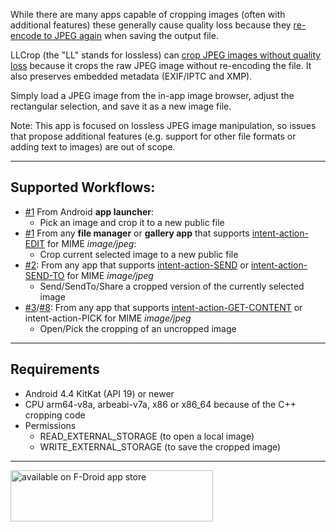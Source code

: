 While there are many apps capable of cropping images (often with additional features) these generally cause quality loss because they [re-encode to JPEG again](https://en.wikipedia.org/wiki/Lossy_compression) when saving the output file.

LLCrop (the "LL" stands for lossless) can [crop JPEG images without quality loss](https://en.wikipedia.org/wiki/Lossy_compression#JPEG) because it crops the raw JPEG image without re-encoding the file. It also preserves embedded metadata (EXIF/IPTC and XMP).

Simply load a JPEG image from the in-app image browser, adjust the rectangular selection, and save it as a new image file.

Note: This app is focused on lossless JPEG image manipulation, so issues that propose additional features (e.g. support for other file formats or adding text to images) are out of scope.

---

## Supported Workflows:

* [#1](https://github.com/k3b/LosslessJpgCrop/issues/1) From Android **app launcher**:
    * Pick an image and crop it to a new public file
* [#1](https://github.com/k3b/LosslessJpgCrop/issues/1) From any **file manager** or **gallery app** that supports [intent-action-EDIT](https://developer.android.com/reference/android/content/Intent#ACTION_EDIT) for MIME *image/jpeg*:
	* Crop current selected image to a new public file
* [#2](https://github.com/k3b/LosslessJpgCrop/issues/2): From any app that supports [intent-action-SEND](https://developer.android.com/reference/android/content/Intent#ACTION_SEND) or [intent-action-SEND-TO](https://developer.android.com/reference/android/content/Intent#ACTION_SENDTO) for MIME *image/jpeg*
	* Send/SendTo/Share a cropped version of the currently selected image 
* [#3](https://github.com/k3b/LosslessJpgCrop/issues/3)/[#8](https://github.com/k3b/LosslessJpgCrop/issues/8): From any app that supports [intent-action-GET-CONTENT](https://developer.android.com/reference/android/content/Intent#ACTION_GET_CONTENT) or intent-action-PICK for MIME *image/jpeg*
	* Open/Pick the cropping of an uncropped image
  
---

## Requirements

* Android 4.4 KitKat (API 19) or newer
* CPU arm64-v8a, arbeabi-v7a, x86 or x86_64 because of the C++ cropping code
* Permissions
  * READ_EXTERNAL_STORAGE (to open a local image)
  * WRITE_EXTERNAL_STORAGE (to save the cropped image)

---

[<img src="https://github.com/k3b/APhotoManager/wiki/fdroid.png" alt="available on F-Droid app store" height="82" width="324">](https://f-droid.org/en/packages/de.k3b.android.lossless_jpg_crop)
